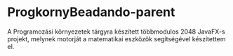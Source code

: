 # ProgkornyBeadando-parent
A Programozási környezetek tárgyra készített többmodulos 2048 JavaFX-s projekt, melynek motorját a matematikai eszközök segítségével készítettem el.
